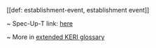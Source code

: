 [[def: establishment-event, establishment event]]

~ Spec-Up-T link: <a href='https://weboftrust.github.io/WOT-terms/docs/glossary/establishment-event'>here</a>

~ More in <a href="https://weboftrust.github.io/WOT-terms/docs/glossary/establishment-event">extended KERI glossary</a>
